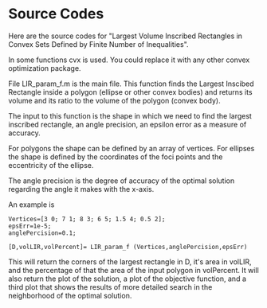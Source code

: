 # Source Codes

Here are the source codes for "Largest Volume Inscribed Rectangles in Convex Sets Defined by Finite Number of Inequalities".

In some functions cvx is used. You could replace it with any other convex optimization package.

File LIR_param_f.m is the main file. This function finds the Largest Inscibed Rectangle inside a polygon (ellipse or other convex bodies) and returns its volume and its ratio to the volume of the polygon (convex body).

The input to this function is the shape in which we need to find the largest inscribed rectangle, an angle precision, an epsilon error as a measure of accuracy. 

For polygons the shape can be defined by an array of vertices. For ellipses the shape is defined by the coordinates of the foci points and the eccentricity of the ellipse.

The angle precision is the degree of accuracy of the optimal solution regarding the angle it makes with the x-axis.

An example is 

```
Vertices=[3 0; 7 1; 8 3; 6 5; 1.5 4; 0.5 2];
epsErr=1e-5;
anglePercision=0.1;

[D,volLIR,volPercent]= LIR_param_f (Vertices,anglePercision,epsErr)
```

This will return the corners of the largest rectangle in D, it's area in volLIR, and the percentage of that the area of the input polygon in volPercent. It will also return the plot of the solution, a plot of the objective function, and a third plot that shows the results of more detailed search in the neighborhood of the optimal solution.
